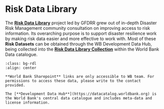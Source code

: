 # Risk Data Library

The [**Risk Data Library**](https://riskdatalibrary.org) project led by GFDRR grew out of in-depth Disaster Risk Management community consultation on improving access to risk information.
Its overarching purpose is to support disaster resilience work by making risk data easier and more effective to work with.
Most of these **Risk Datasets** can be obtained through the WB Development Data Hub, being collected into the [**Risk Data Library Collection**](https://datacatalog.worldbank.org/search/collections/rdl) within the World Bank Data catalogue.

```{image} images/rdl_attributes.png
:class: bg-rdl
:align: center
```

```{note}
**World Bank Sharepoint** links are only accessible to WB team. For permissions to access these data, please write to the contact provided.

The [**Development Data Hub**](https://datacatalog.worldbank.org) is the World Bank's central data catalogue and includes meta-data and license information.
```